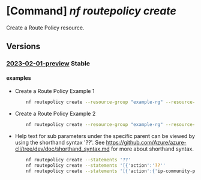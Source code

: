 # [Command] _nf routepolicy create_

Create a Route Policy resource.

## Versions

### [2023-02-01-preview](/Resources/mgmt-plane/L3N1YnNjcmlwdGlvbnMve30vcmVzb3VyY2Vncm91cHMve30vcHJvdmlkZXJzL21pY3Jvc29mdC5tYW5hZ2VkbmV0d29ya2ZhYnJpYy9yb3V0ZXBvbGljaWVzL3t9/2023-02-01-preview.xml) **Stable**

<!-- mgmt-plane /subscriptions/{}/resourcegroups/{}/providers/microsoft.managednetworkfabric/routepolicies/{} 2023-02-01-preview -->

#### examples

- Create a Route Policy Example 1
    ```bash
        nf routepolicy create --resource-group "example-rg" --resource-name "example-routepolicy" --location "eastus" --statements '[{ "sequenceNumber": 1234, "condition": {"ipCommunityIds": ["/subscriptions/xxxxx-xxxx-xxxx-xxxx-xxxxx/resourceGroups/example-rg/providers/Microsoft.ManagedNetworkFabric/ipCommunities/example-ipCommunityName"], "ipPrefixId": "/subscriptions/xxxxx-xxxx-xxxx-xxxx-xxxxx/resourceGroups/example-rg/providers/Microsoft.ManagedNetworkFabric/ipPrefixes/example-ipPrefixName"}, "action": {"localPreference": 123, "actionType": "Permit", "ipCommunityProperties": {"add": {"ipCommunityIds": ["/subscriptions/xxxxx-xxxx-xxxx-xxxx-xxxxx/resourceGroups/example-rg/providers/Microsoft.ManagedNetworkFabric/ipCommunities/example-ipCommunityName"]}}}}]'
    ```

- Create a Route Policy Example 2
    ```bash
        nf routepolicy create --resource-group "example-rg" --resource-name "example-routepolicy" --location "eastus" --statements '[{ "sequenceNumber": 1235, "condition": {"ipExtendedCommunityIds": ["/subscriptions/xxxxx-xxxx-xxxx-xxxx-xxxxx/resourceGroups/example-rg/providers/Microsoft.ManagedNetworkFabric/ipExtendedCommunities/example-ipExtendedCommunityName"]}, "action": {"localPreference": 1235, "actionType": "Deny", "ipExtendedCommunityProperties": {"set": {"ipExtendedCommunityIds": ["/subscriptions/xxxxx-xxxx-xxxx-xxxx-xxxxx/resourceGroups/example-rg/providers/Microsoft.ManagedNetworkFabric/ipExtendedCommunities/example-ipExtendedCommunityName"]}}}}]'
    ```

- Help text for sub parameters under the specific parent can be viewed by using the shorthand syntax '??'. See https://github.com/Azure/azure-cli/tree/dev/doc/shorthand_syntax.md for more about shorthand syntax.
    ```bash
        nf routepolicy create --statements '??'
        nf routepolicy create --statements '[{'action':'??''
        nf routepolicy create --statements '[{'action':{'ip-community-properties':'??''
    ```

